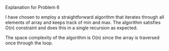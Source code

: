 Explanation for Problem 6

I have chosen to employ a straightforward algorithm that iterates through all elements of array and keeps track of min and max. The algorithm satisfies O(n) constraint and does this in a single recursion as expected.

The space complexity of the algorithm is O(n) since the array is traversed once through the loop. 
